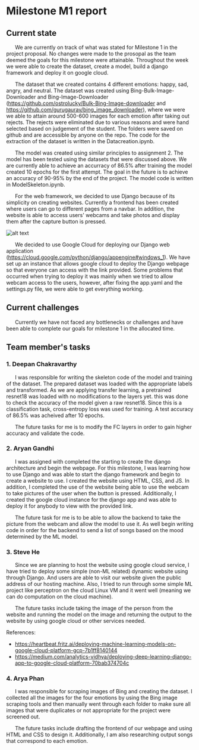 # Milestone M1 report
## Current state

&nbsp;&nbsp;&nbsp;&nbsp;&nbsp;&nbsp;We are currently on track of what was stated for Milestone 1 in the project proposal. No changes were made to the prosopal as the team deemed the goals for this milestone were attainable. Throughout the week we were able to create the dataset, create a model, build a django framework and deploy it on google cloud. 

&nbsp;&nbsp;&nbsp;&nbsp;&nbsp;&nbsp;The dataset that we created contains 4 different emotions: happy, sad, angry, and neutral. The dataset was created using Bing-Bulk-Image-Downloader and Bing-Image-Downloader (https://github.com/ostrolucky/Bulk-Bing-Image-downloader and https://github.com/gurugaurav/bing_image_downloader), where we were we able to attain around 500-600 images for each emotion after taking out rejects. The rejects were eliminated due to various reasons and were hand selected based on judgement of the student. The folders were saved on github and are accessible by anyone on the repo. The code for the extraction of the dataset is written in the Datacreation.ipynb.

&nbsp;&nbsp;&nbsp;&nbsp;&nbsp;&nbsp;The model was created using similar principles to assignment 2. The model has been tested using the datasets that were discussed above. We are currently able to achieve an accurracy of 86.5% after training the model created 10 epochs for the first attempt. The goal in the future is to achieve an accuracy of 90-95% by the end of the project. The model code is written in ModelSkeleton.ipynb.

&nbsp;&nbsp;&nbsp;&nbsp;&nbsp;&nbsp;For the web framework, we decided to use Django because of its simplicity on creating websites. Currently a frontend has been created where users can go to different pages from a navbar. In addition, the website is able to access users' webcams and take photos and display them after the capture button is pressed. 

![alt text](https://github.com/UBC-CPEN291/project-team-allosaurus/blob/main/reports/M1/currentwebsite.png)

&nbsp;&nbsp;&nbsp;&nbsp;&nbsp;&nbsp;We decided to use Google Cloud for deploying our Django web application (https://cloud.google.com/python/django/appengine#windows_1). We have set up an instance that allows google cloud to deploy the Django webpage so that everyone can access with the link provided. Some problems that occurred when trying to deploy it was mainly when we tried to allow webcam access to the users, however, after fixing the app.yaml and the settings.py file, we were able to get everything working.

## Current challenges

&nbsp;&nbsp;&nbsp;&nbsp;&nbsp;&nbsp;Currently we have not faced any bottlenecks or challenges and have been able to complete our goals for milestone 1 in the allocated time.

## Team member's tasks
### 1. Deepan Chakravarthy

&nbsp;&nbsp;&nbsp;&nbsp;&nbsp;&nbsp;I was responsible for writing the skeleton code of the model and training of the dataset. The prepared dataset was loaded with the appropriate labels and transformed. As we are applying transfer learning, a pretrained resnet18 was loaded with no modifications to the layers yet. this was done to check the accuracy of the model given a raw resnet18. Since this is a classification task, cross-entropy loss was used for training.
A test accuracy of 86.5% was acheived after 10 epochs. 

&nbsp;&nbsp;&nbsp;&nbsp;&nbsp;&nbsp;The future tasks for me is to modify the FC layers in order to gain higher accuracy and validate the code. 

### 2. Aryan Gandhi

&nbsp;&nbsp;&nbsp;&nbsp;&nbsp;&nbsp;I was assigned with completed the starting to create the django architecture and begin the webpage. For this milestone, I was learning how to use Django and was able to start the django framework and begin to create a website to use. I created the website using HTML, CSS, and JS. In addition, I completed the use of the website being able to use the webcam to take pictures of the user when the button is pressed. Additionally, I created the google cloud instance for the django app and was able to deploy it for anybody to view with the provided link. 

&nbsp;&nbsp;&nbsp;&nbsp;&nbsp;&nbsp;The future task for me is to be able to allow the backend to take the picture from the webcam and allow the model to use it. As well begin writing code in order for the backend to send a list of songs based on the mood determined by the ML model. 

### 3. Steve He

&nbsp;&nbsp;&nbsp;&nbsp;&nbsp;&nbsp;Since we are planning to host the website using google cloud service, I have tried to deploy some simple (non-ML related) dynamic website using through Django. And users are able to visit our website given the public address of our hosting machine.
Also, I tried to run through some simple ML project like perceptron on the cloud Linux VM and it went well (meaning we can do computation on the cloud machine).

&nbsp;&nbsp;&nbsp;&nbsp;&nbsp;&nbsp;The future tasks include taking the image of the person from the website and running the model on the image and returning the output to the website by using google cloud or other services needed. 

References:
- https://heartbeat.fritz.ai/deploying-machine-learning-models-on-google-cloud-platform-gcp-7b1ff8140144
- https://medium.com/analytics-vidhya/deploying-deep-learning-django-app-to-google-cloud-platform-70bab374704c

### 4. Arya Phan
&nbsp;&nbsp;&nbsp;&nbsp;&nbsp;&nbsp;I was responsible for scraping images of Bing and creating the dataset. I collected all the images for the four emotions by using the Bing image scraping tools and then manually went through each folder to make sure all images that were duplicates or not appropriate for the project were screened out. 

&nbsp;&nbsp;&nbsp;&nbsp;&nbsp;&nbsp;The future tasks include drafting the frontend of our webpage and using HTML and CSS to design it. Additionally, I am also researching output songs that correspond to each emotion.
